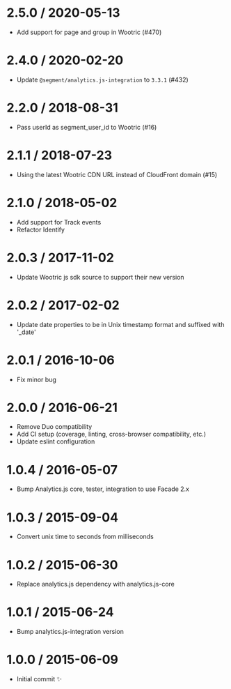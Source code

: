 2.5.0 / 2020-05-13
==================

  * Add support for page and group in Wootric (#470)
  
2.4.0 / 2020-02-20
==================

  * Update `@segment/analytics.js-integration` to `3.3.1` (#432)

2.2.0 / 2018-08-31
==================

  * Pass userId as segment_user_id to Wootric (#16)

2.1.1 / 2018-07-23
==================

  * Using the latest Wootric CDN URL instead of CloudFront domain (#15)

2.1.0 / 2018-05-02
==================

  * Add support for Track events
  * Refactor Identify

2.0.3 / 2017-11-02
==================

  * Update Wootric js sdk source to support their new version

2.0.2 / 2017-02-02
==================

  * Update date properties to be in Unix timestamp format and suffixed with '_date'

2.0.1 / 2016-10-06
==================

  * Fix minor bug 

2.0.0 / 2016-06-21
==================

  * Remove Duo compatibility
  * Add CI setup (coverage, linting, cross-browser compatibility, etc.)
  * Update eslint configuration

1.0.4 / 2016-05-07
==================

  * Bump Analytics.js core, tester, integration to use Facade 2.x

1.0.3 / 2015-09-04
==================

  * Convert unix time to seconds from milliseconds

1.0.2 / 2015-06-30
==================

  * Replace analytics.js dependency with analytics.js-core

1.0.1 / 2015-06-24
==================

  * Bump analytics.js-integration version

1.0.0 / 2015-06-09
==================

  * Initial commit :sparkles:
